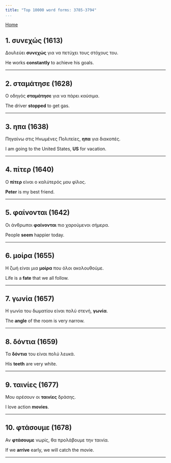 ```yaml
---
title: "Top 10000 word forms: 3785-3794"
...
```


[Home](./) 

## 1. συνεχώς (1613)

Δουλεύει **συνεχώς** για να πετύχει τους στόχους του.  

He works **constantly** to achieve his goals.

---

## 2. σταμάτησε (1628)

Ο οδηγός **σταμάτησε** για να πάρει καύσιμα.  

The driver **stopped** to get gas.

---

## 3. ηπα (1638)

Πηγαίνω στις Ηνωμένες Πολιτείες, **ηπα** για διακοπές.  

I am going to the United States, **US** for vacation.

---

## 4. πίτερ (1640)

Ο **πίτερ** είναι ο καλύτερός μου φίλος.  

**Peter** is my best friend.

---

## 5. φαίνονται (1642)

Οι άνθρωποι **φαίνονται** πιο χαρούμενοι σήμερα.  

People **seem** happier today.

---

## 6. μοίρα (1655)

Η ζωή είναι μια **μοίρα** που όλοι ακολουθούμε.  

Life is a **fate** that we all follow.

---

## 7. γωνία (1657)

Η γωνία του δωματίου είναι πολύ στενή, **γωνία**.

The **angle** of the room is very narrow.

---

## 8. δόντια (1659)

Τα **δόντια** του είναι πολύ λευκά.  

His **teeth** are very white.

---

## 9. ταινίες (1677)

Μου αρέσουν οι **ταινίες** δράσης.

I love action **movies**.

---

## 10. φτάσουμε (1678)

Αν **φτάσουμε** νωρίς, θα προλάβουμε την ταινία.

If we **arrive** early, we will catch the movie.

---

